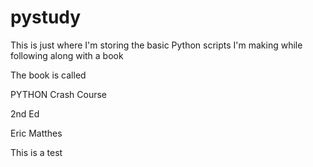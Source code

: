 # pystudy

This is just where I'm storing the basic Python scripts I'm making while 
following along with a book

The book is called

PYTHON Crash Course

2nd Ed

Eric Matthes

This is a test
